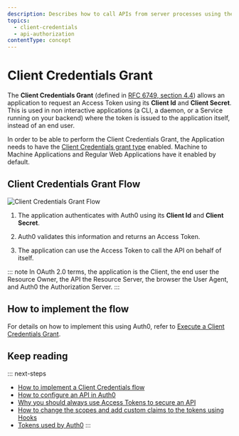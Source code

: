 ```yaml
---
description: Describes how to call APIs from server processes using the Client Credentials Grant.
topics:
  - client-credentials
  - api-authorization
contentType: concept
---
```

# Client Credentials Grant

The **Client Credentials Grant** (defined in [RFC 6749, section 4.4](https://tools.ietf.org/html/rfc6749#section-4.4)) allows an application to request an Access Token using its __Client Id__ and __Client Secret__. This is used in non interactive applications (a CLI, a daemon, or a Service running on your backend) where the token is issued to the application itself, instead of an end user.

In order to be able to perform the Client Credentials Grant, the Application needs to have the [Client Credentials grant type](/applications/application-grant-types) enabled. Machine to Machine Applications and Regular Web Applications have it enabled by default. 

## Client Credentials Grant Flow

![Client Credentials Grant Flow](/media/articles/api-auth/client-credentials-grant.png)

1. The application authenticates with Auth0 using its __Client Id__ and __Client Secret__.

1. Auth0 validates this information and returns an Access Token.

1. The application can use the Access Token to call the API on behalf of itself.

::: note
In OAuth 2.0 terms, the application is the Client, the end user the Resource Owner, the API the Resource Server, the browser the User Agent, and Auth0 the Authorization Server.
:::

## How to implement the flow

For details on how to implement this using Auth0, refer to [Execute a Client Credentials Grant](/api-auth/tutorials/client-credentials).

## Keep reading

::: next-steps
- [How to implement a Client Credentials flow](/api-auth/tutorials/client-credentials)
- [How to configure an API in Auth0](/apis)
- [Why you should always use Access Tokens to secure an API](/api-auth/why-use-access-tokens-to-secure-apis)
- [How to change the scopes and add custom claims to the tokens using Hooks](/api-auth/tutorials/client-credentials/customize-with-hooks)
- [Tokens used by Auth0](/tokens)
:::
